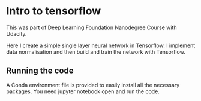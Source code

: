 # Intro to tensorflow

This was part of Deep Learning Foundation Nanodegree Course with Udacity.

Here I create a simple single layer neural network in Tensorflow. I implement data normalisation and then build and train the network with Tensorflow.

## Running the code
A Conda environment file is provided to easily install all the necessary packages. You need jupyter notebook open and run the code.
